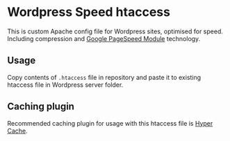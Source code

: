 # Wordpress Speed htaccess
This is custom Apache config file for Wordpress sites, optimised for speed.
Including compression and [Google PageSpeed Module](https://developers.google.com/speed/pagespeed/module/) technology.

## Usage
Copy contents of `.htaccess` file in repository and paste it to existing htaccess file in Wordpress server folder.

## Caching plugin
Recommended caching plugin for usage with this htaccess file is [Hyper Cache](http://www.satollo.net/plugins/hyper-cache).
